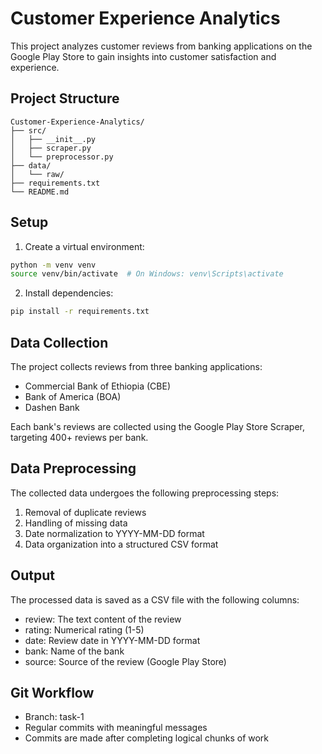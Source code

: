 # Customer Experience Analytics

This project analyzes customer reviews from banking applications on the Google Play Store to gain insights into customer satisfaction and experience.

## Project Structure

```
Customer-Experience-Analytics/
├── src/
│   ├── __init__.py
│   ├── scraper.py
│   └── preprocessor.py
├── data/
│   └── raw/
├── requirements.txt
└── README.md
```

## Setup

1. Create a virtual environment:
```bash
python -m venv venv
source venv/bin/activate  # On Windows: venv\Scripts\activate
```

2. Install dependencies:
```bash
pip install -r requirements.txt
```

## Data Collection

The project collects reviews from three banking applications:
- Commercial Bank of Ethiopia (CBE)
- Bank of America (BOA)
- Dashen Bank

Each bank's reviews are collected using the Google Play Store Scraper, targeting 400+ reviews per bank.

## Data Preprocessing

The collected data undergoes the following preprocessing steps:
1. Removal of duplicate reviews
2. Handling of missing data
3. Date normalization to YYYY-MM-DD format
4. Data organization into a structured CSV format

## Output

The processed data is saved as a CSV file with the following columns:
- review: The text content of the review
- rating: Numerical rating (1-5)
- date: Review date in YYYY-MM-DD format
- bank: Name of the bank
- source: Source of the review (Google Play Store)

## Git Workflow

- Branch: task-1
- Regular commits with meaningful messages
- Commits are made after completing logical chunks of work